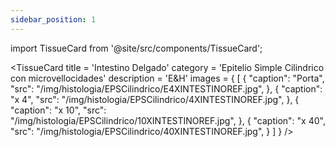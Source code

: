 ```yaml
---
sidebar_position: 1
---
```




import TissueCard from '@site/src/components/TissueCard';

<TissueCard
  title = 'Intestino Delgado'
  category = 'Epitelio Simple Cilindrico con microvellocidades'
  description = 'E&H'
  images = {
    [
      {
        "caption": "Porta",
        "src": "/img/histologia/EPSCilindrico/E4XINTESTINOREF.jpg",
      },
      {
        "caption": "x 4",
        "src": "/img/histologia/EPSCilindrico/4XINTESTINOREF.jpg",
      },
      {
        "caption": "x 10",
        "src": "/img/histologia/EPSCilindrico/10XINTESTINOREF.jpg",
      },
      {
        "caption": "x 40",
        "src": "/img/histologia/EPSCilindrico/40XINTESTINOREF.jpg",
      }
    ]
  }
/>
